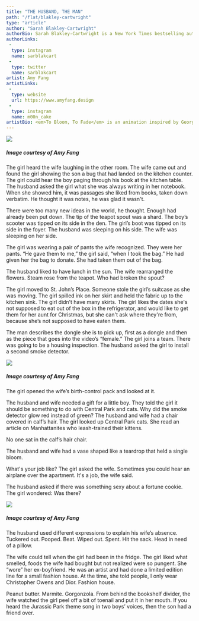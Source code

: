 ```yaml
---
title: "THE HUSBAND, THE MAN"
path: "/flat/blakley-cartwright"
type: "article"
author: "Sarah Blakley-Cartwright"
authorBio: Sarah Blakley-Cartwright is a New York Times bestselling author, Associate Editor of A Public Space, and Publishing Director of the Chicago Review of Books.
authorLinks:
 -
  type: instagram
  name: sarblakcart
 -
  type: twitter
  name: sarblakcart
artist: Amy Fang
artistLinks:
 -
  type: website
  url: https://www.amyfang.design
 -
  type: instagram
  name: m00n_cake
artistBio: <em>To Bloom, To Fade</em> is an animation inspired by Georgia O'Keeffe's body of work in which the female form is alluded to in flower imagery. The animation itself intimately explores a 3D modeled flower created by the artist. Through abstracting the physical form of a flower, a sense of ethereality and sensuality is found. The full video can be viewed <a href="https://vimeo.com/341413621"><strong>here</strong></a>
---
```


![](/artwork/imgCartwrightFang1.jpg)[](#)
##### Image courtesy of Amy Fang

The girl heard the wife laughing in the other room. The wife came out and found the girl showing the son a bug that had landed on the kitchen counter. The girl could hear the boy paging through his book at the kitchen table. The husband asked the girl what she was always writing in her notebook. When she showed him, it was passages she liked from books, taken down verbatim. He thought it was notes, he was glad it wasn't.

There were too many new ideas in the world, he thought. Enough had already been put down. The tip of the teapot spout was a shard. The boy’s scooter was tipped on its side in the den. The girl’s boot was tipped on its side in the foyer. The husband was sleeping on his side. The wife was sleeping on her side.

The girl was wearing a pair of pants the wife recognized. They were her pants. “He gave them to me,” the girl said, “when I took the bag.” He had given her the bag to donate. She had taken them out of the bag.

The husband liked to have lunch in the sun. The wife rearranged the flowers. Steam rose from the teapot. Who had broken the spout?

The girl moved to St. John’s Place. Someone stole the girl’s suitcase as she was moving. The girl spilled ink on her skirt and held the fabric up to the kitchen sink. The girl didn’t have many skirts. The girl likes the dates she's not supposed to eat out of the box in the refrigerator, and would like to get them for her aunt for Christmas, but she can't ask where they're from, because she’s not supposed to have eaten them.

The man describes the dongle she is to pick up, first as a dongle and then as the piece that goes into the video’s “female.” The girl joins a team. There was going to be a housing inspection. The husband asked the girl to install a second smoke detector.

![](/artwork/imgCartwrightFang2.jpg)[](#)
##### Image courtesy of Amy Fang

The girl opened the wife’s birth-control pack and looked at it.

The husband and wife needed a gift for a little boy. They told the girl it should be something to do with Central Park and cats. Why did the smoke detector glow red instead of green? The husband and wife had a chair covered in calf’s hair. The girl looked up Central Park cats. She read an article on Manhattanites who leash-trained their kittens.

No one sat in the calf’s hair chair.

The husband and wife had a vase shaped like a teardrop that held a single bloom.

What's your job like? The girl asked the wife.
Sometimes you could hear an airplane over the apartment.
It's a job, the wife said.

The husband asked if there was something sexy about a fortune cookie.
The girl wondered: Was there?

![](/artwork/imgCartwrightFang3.jpg)[](#)
##### Image courtesy of Amy Fang

The husband used different expressions to explain his wife’s absence.
Tuckered out.
Pooped.
Beat.
Wiped out.
Spent.
Hit the sack.
Head in need of a pillow.

The wife could tell when the girl had been in the fridge. The girl liked what smelled, foods the wife had bought but not realized were so pungent. She “wore” her ex-boyfriend. He was an artist and had done a limited edition line for a small fashion house. At the time, she told people, I only wear Christopher Owens and Dior. Fashion house.

Peanut butter. Marmite. Gorgonzola. From behind the bookshelf divider, the wife watched the girl peel off a bit of toenail and put it in her mouth. If you heard the Jurassic Park theme song in two boys’ voices, then the son had a friend over.
